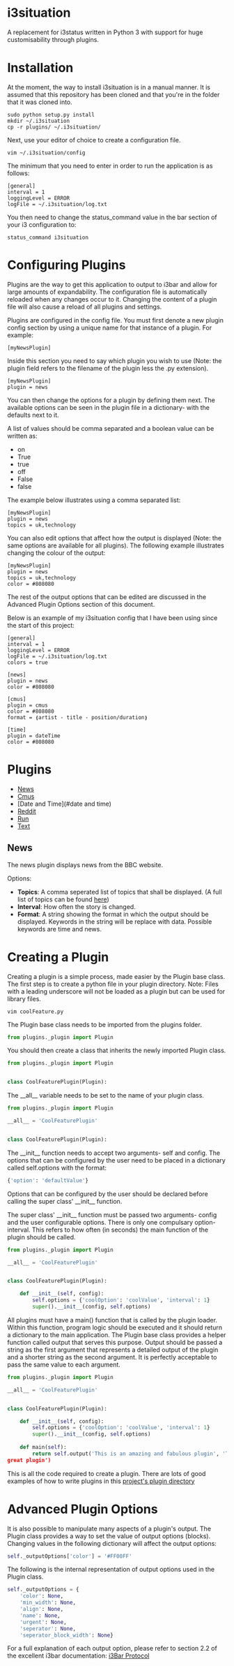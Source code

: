 i3situation
=============

A replacement for i3status written in Python 3 with support for huge
customisability through plugins.

Installation
=============

At the moment, the way to install i3situation is in a manual manner. It is
assumed that this repository has been
cloned and that you're in the folder that it was cloned into.

    sudo python setup.py install
    mkdir ~/.i3situation
    cp -r plugins/ ~/.i3situation/
    
Next, use your editor of choice to create a configuration file.

    vim ~/.i3situation/config
    
The minimum that you need to enter in order to run the application is as
follows:

    [general]
    interval = 1
    loggingLevel = ERROR
    logFile = ~/.i3situation/log.txt
  
You then need to change the status_command value in the bar section of your i3
configuration to:

    status_command i3situation
    
Configuring Plugins
=============
Plugins are the way to get this application to output to i3bar and allow for large
amounts of expandability. The configuration file is automatically reloaded when
any changes occur to it. Changing the content of a plugin file will also cause
a reload of all plugins and settings.

Plugins are configured in the config file. You must first denote a new plugin
config section by using a unique name for that instance of a plugin. For example:

    [myNewsPlugin]

Inside this section you need to say which plugin you wish to use (Note: the plugin
field refers to the filename of the plugin less the .py extension).

    [myNewsPlugin]
    plugin = news
    
You can then change the options for a plugin by defining them next. The available
options can be seen in the plugin file in a dictionary- with the defaults next to it.

A list of values should be comma separated and a boolean value can be written as:

- on
- True
- true
- off
- False
- false

The example below illustrates using a comma separated list:

    [myNewsPlugin]
    plugin = news
    topics = uk,technology
    
You can also edit options that affect how the output is displayed (Note: the
same options are available for all plugins). The following example illustrates
changing the colour of the output:

    [myNewsPlugin]
    plugin = news
    topics = uk,technology
    color = #808080

The rest of the output options that can be edited are discussed in the Advanced Plugin 
Options section of this document.

Below is an example of my i3situation config that I have been using since the start
of this project:

    [general]
    interval = 1
    loggingLevel = ERROR
    logFile = ~/.i3situation/log.txt
    colors = true
     
    [news]
    plugin = news
    color = #808080
     
    [cmus]
    plugin = cmus
    color = #808080
    format = ❴artist - title - position/duration❵
     
    [time]
    plugin = dateTime
    color = #808080
    
Plugins
============

* [News](#news)
* [Cmus](#cmus)
* [Date and Time](#date and time)
* [Reddit](#reddit)
* [Run](#run)
* [Text](#text)

## News
The news plugin displays news from the BBC website.

Options:
* **Topics**: A comma seperated list of topics that shall be displayed.
(A full list of topics can be found [here](http://api.bbcnews.appengine.co.uk/topics))
* **Interval**: How often the story is changed.
* **Format**: A string showing the format in which the output should be displayed.
 Keywords in the string will be replace with data. Possible keywords are time and news.

Creating a Plugin
=============

Creating a plugin is a simple process, made easier by the Plugin base class.
The first step is to create a python
file in your plugin directory. Note: Files with a leading underscore will not
be loaded as a plugin but can be
used for library files.

    vim coolFeature.py

The Plugin base class needs to be imported from the plugins folder.

```python
from plugins._plugin import Plugin
```    

You should then create a class that inherits the newly imported Plugin class.

```python
from plugins._plugin import Plugin


class CoolFeaturePlugin(Plugin):
```    

The \_\_all\_\_ variable needs to be set to the name of your plugin class.

```python
from plugins._plugin import Plugin

__all__ = 'CoolFeaturePlugin'


class CoolFeaturePlugin(Plugin):
```

The \_\_init\_\_ function needs to accept two arguments- self and config. The
options that can be
configured by the user need to be placed in a dictionary called self.options
with the format:

```python
{'option': 'defaultValue'}
```

Options that can be configured by the user should be declared before calling
the super class'
\_\_init\_\_ function.

The super class' \_\_init\_\_ function must be passed two arguments- config and
the user configurable
options. There is only one compulsary option- interval. This refers to how
often (in seconds) the
main function of the plugin should be called.

```python
from plugins._plugin import Plugin

__all__ = 'CoolFeaturePlugin'


class CoolFeaturePlugin(Plugin):

    def __init__(self, config):
        self.options = {'coolOption': 'coolValue', 'interval': 1}
        super().__init__(config, self.options)
```

All plugins must have a main() function that is called by the plugin loader.
Within this function,
program logic should be executed and it should return a dictionary to the main
application. The 
Plugin base class provides a helper function called output that serves this
purpose. Output should
be passed a string as the first argument that represents a detailed output of
the plugin and a shorter
string as the second argument. It is perfectly acceptable to pass the same
value to each argument.

```python
from plugins._plugin import Plugin

__all__ = 'CoolFeaturePlugin'


class CoolFeaturePlugin(Plugin):

    def __init__(self, config):
        self.options = {'coolOption': 'coolValue', 'interval': 1}
        super().__init__(config, self.options)
    
    def main(self):
        return self.output('This is an amazing and fabulous plugin', 'This is a
great plugin')
```

This is all the code required to create a plugin. There are lots of good
examples of how to write
plugins in this [project's plugin
directory](https://github.com/HarveyHunt/i3situation/tree/master/i3situation/plugins)

Advanced Plugin Options
=============

It is also possible to manipulate many aspects of a plugin's output. The Plugin
class provides
a way to set the value of output options (blocks). Changing values in the
following dictionary
will affect the output options:

```python
self._outputOptions['color'] = '#FF00FF'
```

The following is the internal representation of output options used in the
Plugin class.

```python
self._outputOptions = {
    'color': None,
    'min_width': None,
    'align': None,
    'name': None,
    'urgent': None,
    'seperator': None,
    'seperator_block_width': None}
```

For a full explanation of each output option, please refer to section 2.2 of
the excellent 
i3bar documentation:
[i3Bar Protocol](http://i3wm.org/docs/i3bar-protocol.html)
